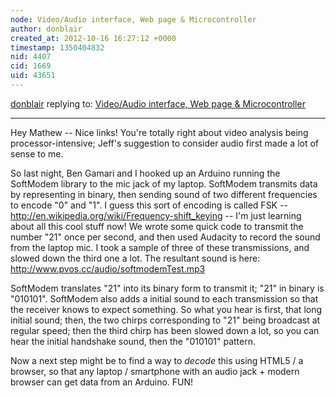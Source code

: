```yaml
---
node: Video/Audio interface, Web page & Microcontroller
author: donblair
created_at: 2012-10-16 16:27:12 +0000
timestamp: 1350404832
nid: 4407
cid: 1669
uid: 43651
---
```




[donblair](../profile/donblair) replying to: [Video/Audio interface, Web page & Microcontroller](../notes/donblair/10-14-2012/videoaudio-interface-web-page-microcontroller)

----
Hey Mathew -- Nice links!  You're totally right about video analysis being processor-intensive; Jeff's suggestion to consider audio first made a lot of sense to me.  

So last night, Ben Gamari and I hooked up an Arduino running the SoftModem library to the mic jack of my laptop.  SoftModem transmits data by representing in binary, then sending sound of two different frequencies to encode "0" and "1".  I guess this sort of encoding is called FSK -- http://en.wikipedia.org/wiki/Frequency-shift_keying  -- I'm just learning about all this cool stuff now!  We wrote some quick code to transmit the number "21" once per second, and then used Audacity to record the sound from the laptop mic.  I took a sample of three of these transmissions, and slowed down the third one a lot.  The resultant sound is here: http://www.pvos.cc/audio/softmodemTest.mp3

SoftModem translates "21" into its binary form to transmit it; "21" in binary is "010101". SoftModem also adds a initial sound to each transmission so that the receiver knows to expect something.  So what you hear is first, that long initial sound; then, the two chirps corresponding to "21" being broadcast at regular speed; then the third chirp has been slowed down a lot, so you can hear the initial handshake sound, then the "010101" pattern.  

Now a next step might be to find a way to *decode* this using HTML5 / a browser, so that any laptop / smartphone with an audio jack + modern browser can get data from an Arduino.  FUN!